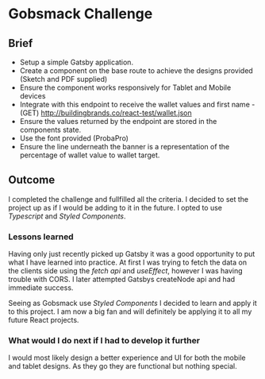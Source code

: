 # Gobsmack Challenge

## Brief

- Setup a simple Gatsby application.
- Create a component on the base route to achieve the designs provided (Sketch and PDF supplied)
- Ensure the component works responsively for Tablet and Mobile devices
- Integrate with this endpoint to receive the wallet values and first name - (GET) http://buildingbrands.co/react-test/wallet.json
- Ensure the values returned by the endpoint are stored in the components state.
- Use the font provided (ProbaPro)
- Ensure the line underneath the banner is a representation of the percentage of wallet value to wallet target.

## Outcome

I completed the challenge and fullfilled all the criteria. I decided to set the project up as if I would be adding to it in the future. I opted to use *Typescript* and *Styled Components*.

### Lessons learned

Having only just recently picked up Gatsby it was a good opportunity to put what I have learned into practice. At first I was trying to fetch the data on the clients side using the *fetch api* and *useEffect*, however I was having trouble with CORS. I later attempted Gatsbys createNode api and had immediate success.

Seeing as Gobsmack use *Styled Components* I decided to learn and apply it to this project. I am now a big fan and will definitely be applying it to all my future React projects.

### What would I do next if I had to develop it further

I would most likely design a better experience and UI for both the mobile and tablet designs. As they go they are functional but nothing special.
